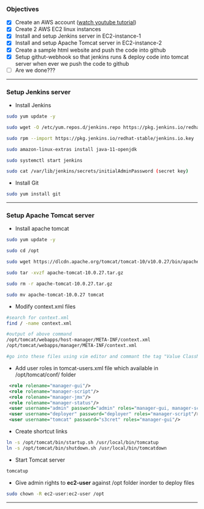 ### Objectives

- [x] Create an AWS account ([watch youtube tutorial](https://www.youtube.com/watch?v=XhW17g73fvY "How to Create AWS Account Free in 5 Minutes"))
- [x] Create 2 AWS EC2 linux instances
- [x] Install and setup Jenkins server in EC2-instance-1
- [x] Install and setup Apache Tomcat server in EC2-instance-2
- [x] Create a sample html website and push the code into github
- [x] Setup githut-webhook so that jenkins runs & deploy code into tomcat server when ever we push the code to github
- [ ] Are we done???

---

### Setup Jenkins server

- Install Jenkins

```bash
sudo yum update -y

sudo wget -O /etc/yum.repos.d/jenkins.repo https://pkg.jenkins.io/redhat-stable/jenkins.repo

sudo rpm --import https://pkg.jenkins.io/redhat-stable/jenkins.io.key

sudo amazon-linux-extras install java-11-openjdk

sudo systemctl start jenkins

sudo cat /var/lib/jenkins/secrets/initialAdminPassword (secret key)
```

- Install Git

```bash
sudo yum install git

```

---

### Setup Apache Tomcat server

- Install apache tomcat

```bash
sudo yum update -y

sudo cd /opt

sudo wget https://dlcdn.apache.org/tomcat/tomcat-10/v10.0.27/bin/apache-tomcat-10.0.27.tar.gz

sudo tar -xvzf apache-tomcat-10.0.27.tar.gz

sudo rm -r apache-tomcat-10.0.27.tar.gz

sudo mv apache-tomcat-10.0.27 tomcat
```

- Modify context.xml files

```bash
#search for context.xml
find / -name context.xml

#output of above command
/opt/tomcat/webapps/host-manager/META-INF/context.xml
/opt/tomcat/webapps/manager/META-INF/context.xml

#go into these files using vim editor and commant the tag "Value ClassName"
```

- Add user roles in tomcat-users.xml file which available in /opt/tomcat/conf/ folder

```xml
 <role rolename="manager-gui"/>
 <role rolename="manager-script"/>
 <role rolename="manager-jmx"/>
 <role rolename="manager-status"/>
 <user username="admin" password="admin" roles="manager-gui, manager-script, manager-jmx, manager-status"/>
 <user username="deployer" password="deployer" roles="manager-script"/>
 <user username="tomcat" password="s3cret" roles="manager-gui"/>
```

- Create shortcut links

```bash
ln -s /opt/tomcat/bin/startup.sh /usr/local/bin/tomcatup
ln -s /opt/tomcat/bin/shutdown.sh /usr/local/bin/tomcatdown
```

- Start Tomcat server

```bash
tomcatup
```

- Give admin rights to **ec2-user** against /opt folder inorder to deploy files

```bash
sudo chown -R ec2-user:ec2-user /opt
```

---
